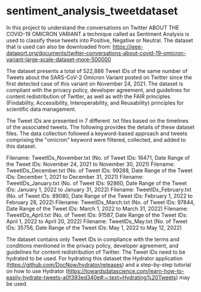 # sentiment_analysis_tweetdataset

In this project to understand the conversations on Twitter ABOUT THE COVID-19 OMICRON VARIANT a technique called as Sentiment Analysis is used to classify these tweets into Positive, Negative or Neutral.  The dataset that is used can also be downloaded from:
https://ieee-dataport.org/documents/twitter-conversations-about-covid-19-omicron-variant-large-scale-dataset-more-500000

The dataset presents a total of 522,886 Tweet IDs of the same number of Tweets about the SARS-CoV-2 Omicron Variant posted on Twitter since the first detected case of this variant on November 24, 2021. The dataset is compliant with the privacy policy, developer agreement, and guidelines for content redistribution of Twitter, as well as with the FAIR principles (Findability, Accessibility, Interoperability, and Reusability) principles for scientific data management.

The Tweet IDs are presented in 7 different .txt files based on the timelines of the associated tweets. The following provides the details of these dataset files. The data collection followed a keyword-based approach and tweets comprising the "omicron" keyword were filtered, collected, and added to this dataset. 

Filename: TweetIDs_November.txt (No. of Tweet IDs: 16471, Date Range of the Tweet IDs: November 24, 2021 to November 30, 2021)
Filename: TweetIDs_December.txt (No. of Tweet IDs: 99288, Date Range of the Tweet IDs: December 1, 2021 to December 31, 2021)
Filename: TweetIDs_January.txt (No. of Tweet IDs: 92860, Date Range of the Tweet IDs: January 1, 2022 to January 31, 2022)
Filename: TweetIDs_February.txt (No. of Tweet IDs: 89080, Date Range of the Tweet IDs: February 1, 2022 to February 28, 2022)
Filename: TweetIDs_March.txt (No. of Tweet IDs: 97844, Date Range of the Tweet IDs: March 1, 2022 to March 31, 2022)
Filename: TweetIDs_April.txt (No. of Tweet IDs: 91587, Date Range of the Tweet IDs: April 1, 2022 to April 20, 2022)
Filename: TweetIDs_May.txt (No. of Tweet IDs: 35756, Date Range of the Tweet IDs: May 1, 2022 to May 12, 2022)
 
 The dataset contains only Tweet IDs in compliance with the terms and conditions mentioned in the privacy policy, developer agreement, and guidelines for content redistribution of Twitter. The Tweet IDs need to be hydrated to be used. For hydrating this dataset the Hydrator application (https://github.com/DocNow/hydrator/releases) and a step-by-step tutorial on how to use Hydrator (https://towardsdatascience.com/learn-how-to-easily-hydrate-tweets-a0f393ed340e#:~:text=Hydrating%20Tweets) may be used.
 
 

